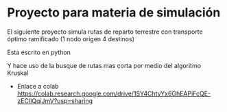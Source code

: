 # Proyecto para materia de simulación

El siguiente proyecto simula rutas de reparto terrestre con transporte óptimo ramificado (1 nodo origen 4 destinos)

Esta escrito en python

Y hace uso de la busque de rutas mas corta por medio del algoritmo Kruskal


- Enlace a colab
https://colab.research.google.com/drive/1SY4ChtyYx6GhEAPiFcQE-zECIlQqiJmV?usp=sharing 